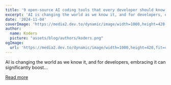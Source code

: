 ```yaml
---
title: '9 open-source AI coding tools that every developer should know 🎯'
excerpt: 'AI is changing the world as we know it, and for developers, embracing it can significantly boost...'
date: '2024-11-04'
coverImage: 'https://media2.dev.to/dynamic/image/width=1000,height=420,fit=cover,gravity=auto,format=auto/https%3A%2F%2Fdev-to-uploads.s3.amazonaws.com%2Fuploads%2Farticles%2Fq55gy7llhd64bny64z5j.gif'
author:
  name: Koders
  picture: "assets/blog/authors/koders.png"
ogImage:
  url: 'https://media2.dev.to/dynamic/image/width=1000,height=420,fit=cover,gravity=auto,format=auto/https%3A%2F%2Fdev-to-uploads.s3.amazonaws.com%2Fuploads%2Farticles%2Fq55gy7llhd64bny64z5j.gif'
---
```


AI is changing the world as we know it, and for developers, embracing it can significantly boost...

[Read more](https://dev.to/composiodev/9-open-source-ai-coding-tools-that-every-developer-should-know-28l4)
